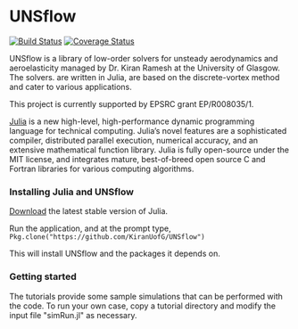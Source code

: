 # UNSflow

[![Build Status](https://travis-ci.com/desanga/UNSflow.jl.svg?branch=master)](https://travis-ci.com/desanga/UNSflow.jl)
[![Coverage Status](https://coveralls.io/repos/github/desanga/UNSflow.jl/badge.svg?branch=master)](https://coveralls.io/github/desanga/UNSflow.jl?branch=master)

UNSflow is a library of low-order solvers for unsteady aerodynamics
and aeroelasticity managed by Dr. Kiran Ramesh at the University of Glasgow. The solvers.
are written in Julia, are based on the discrete-vortex method and cater to various
applications.

This project is currently supported by EPSRC grant EP/R008035/1.

[Julia](http://julialang.org) is a new high-level, high-performance dynamic programming
language for technical computing. Julia’s novel features are a
sophisticated compiler, distributed parallel execution, numerical
accuracy, and an extensive mathematical function library. Julia is
fully open-source under the MIT license, and integrates mature,
best-of-breed open source C and Fortran libraries for various
computing algorithms.

### Installing Julia and UNSflow
[Download](http://julialang.org/downloads/) the latest stable version of Julia.

Run the application, and at the prompt type, `Pkg.clone("https://github.com/KiranUofG/UNSflow")`

This will install UNSflow and the packages it depends on.

### Getting started
The tutorials provide some sample simulations that can be performed with the code. To run
your own case, copy a tutorial directory and modify the input file "simRun.jl" as necessary.  
